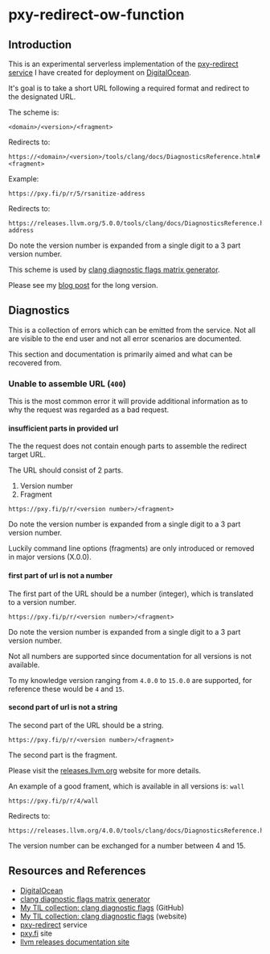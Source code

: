 # pxy-redirect-ow-function

## Introduction

This is an experimental serverless implementation of the [pxy-redirect service][SERVICE] I have created for deployment on [DigitalOcean][DO].

It's goal is to take a short URL following a required format and redirect to the designated URL.

The scheme is:

```text
<domain>/<version>/<fragment>
```

Redirects to:

```text
https://<domain>/<version>/tools/clang/docs/DiagnosticsReference.html#<fragment>
```

Example:

```text
https://pxy.fi/p/r/5/rsanitize-address
```

Redirects to:

```text
https://releases.llvm.org/5.0.0/tools/clang/docs/DiagnosticsReference.html#rsanitize-address
```

Do note the version number is expanded from a single digit to a 3 part version number.

This scheme is used by [clang diagnostic flags matrix generator][GENERATOR].

Please see my [blog post][BLOG] for the long version.

## Diagnostics

This is a collection of errors which can be emitted from the service. Not all are visible to the end user and not all error scenarios are documented.

This section and documentation is primarily aimed and what can be recovered from.

### Unable to assemble URL (`400`)

This is the most common error it will provide additional information as to why the request was regarded as a bad request.

#### **insufficient parts in provided url**

The the request does not contain enough parts to assemble the redirect target URL.

The URL should consist of 2 parts.

1. Version number
2. Fragment

```text
https://pxy.fi/p/r/<version number>/<fragment>
```

Do note the version number is expanded from a single digit to a 3 part version number.

Luckily command line options (fragments) are only introduced or removed in major versions (X.0.0).

#### **first part of url is not a number**

The first part of the URL should be a number (integer), which is translated to a version number.

```text
https://pxy.fi/p/r/<version number>/<fragment>
```

Do note the version number is expanded from a single digit to a 3 part version number.

Not all numbers are supported since documentation for all versions is not available.

To my knowledge version ranging from `4.0.0` to `15.0.0` are supported, for reference these would be `4` and `15`.

#### **second part of url is not a string**

The second part of the URL should be a string.

```text
https://pxy.fi/p/r/<version number>/<fragment>
```

The second part is the fragment.

Please visit the [releases.llvm.org][LLVM] website for more details.

An example of a good frament, which is available in all versions is: `wall`

```text
https://pxy.fi/p/r/4/wall
```

Redirects to:

```text
https://releases.llvm.org/4.0.0/tools/clang/docs/DiagnosticsReference.html#wall
```

The version number can be exchanged for a number between 4 and 15.

## Resources and References

- [DigitalOcean][DO]
- [clang diagnostic flags matrix generator][GENERATOR]
- [My TIL collection: clang diagnostic flags](https://github.com/jonasbn/til/blob/master/clang/diagnostic_flags.md) (GitHub)
- [My TIL collection: clang diagnostic flags](http://jonasbn.github.io/til/clang/diagnostic_flags.html) (website)
- [pxy-redirect][SERVICE] service
- [pxy.fi][PXYFI] site
- [llvm releases documentation site][LLVM]

[GENERATOR]: https://github.com/jonasbn/clang-diagnostic-flags-matrix
[SERVICE]: https://github.com/jonasbn/pxy-redirect
[BLOG]: https://dev.to/jonasbn/challenges-solutions-and-more-challenges-and-more-solutions-4j3f
[DO]: https://www.digitalocean.com/
[PXYFI]: https://pxy.fi/p/r/
[LLVM]: https://releases.llvm.org/
